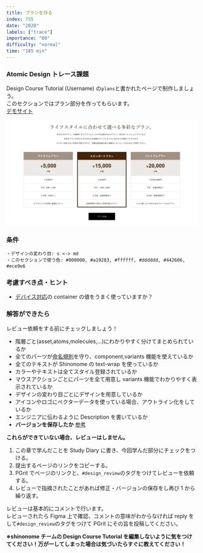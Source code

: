 ```yaml
---
title: プランを作る
index: 755
date: "2020"
labels: ["trace"]
importance: "80"
difficulty: "normal"
time: "185 min"
---
```


### Atomic Design トレース課題

Design Course Tutorial (Username) の`plans`と書かれたページで制作しましょう。  
このセクションではプラン部分を作ってもらいます。  
[デモサイト](https://demo.tcd-theme.com/tcd063/)

![プラン](./img/plan.png)

### 条件

```
・デザインの変わり目: s <-> md
・このセクションで使う色: #000000, #a19283, #ffffff, #dddddd, #442606, #ece9e6
```

### 考慮すべき点・ヒント

- [デバイス対応](/web/device)の container の値をうまく使っていますか？

### 解答ができたら

レビュー依頼をする前にチェックしましょう！

- 階層ごと(asset,atoms,molecules,...)にわかりやすく分けてまとめられているか
- 全てのパーツが[命名規則](/web/atomic-design)を守り、component,variants 機能を使えているか
- 全てのテキストが Shinonome の text-wrap を使っているか
- カラーやテキストは全てスタイル登録されているか
- マウスアクションごとにパーツを全て用意し variants 機能でわかりやすく表示されているか
- デザインの変わり目ごとにデザインを用意しているか
- アイコンやロゴにベクターデータを使っている場合、アウトライン化をしているか
- エンジニアに伝わるように Description を書いているか
- **バージョンを保存したか** [参考](/figma/section2-3/)

**これらができていない場合、レビューはしません。**

1. この章で学んだことを Study Diary に書き、今回学んだ部分にチェックをつける。
2. 提出するページのリンクをコピーする。
3. PGrit でページのリンクと、`#design_review`のタグをつけてレビューを依頼する。
4. レビューで指摘されたことがあれば修正・バージョンの保存をし再び 1 から繰り返す。

レビューは基本的にコメントで行います。  
レビューされたら Figma 上で確認、コメントの意味がわからなければ reply をして`#design_review`のタグをつけて PGrit にその旨を投稿してください。

**※shinonome チームの Design Course Tutorial を編集しないように気をつけてください！万が一してしまった場合は気づいたらすぐに教えてください！**
